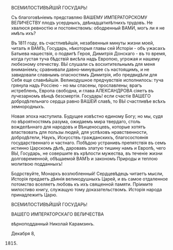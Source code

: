 ВСЕМИЛОСТИВѢЙШІЙ ГОСУДАРЬ!

Съ благоговѣніемъ представляю ВАШЕМУ ИМПЕРАТОРСКОМУ ВЕЛИЧЕСТВУ плодъ усердныхъ, двѣнадцатилѣтнихъ трудовъ. Не хвалюся ревностію и постоянствомъ: ободренный ВАМИ, могъ ли я не имѣть ихъ?

Въ 1811 году, въ счастливѣйшія, незабвенныя минуты жизни моей, читалъ я ВАМЪ, Государь, нѣкоторыя главы сей Исторіи - объ ужасахъ Батыева нашествія, о подвигѣ Героя, Димитрія Донскаго - въ то время, когда густая туча бѣдствій висѣла надъ Европою, угрожая и нашему любезному отечеству. ВЫ слушали съ восхитительнымъ для меня вниманіемъ; сравнивали давно-минувшее съ настоящимъ, и не завидовали славнымъ опасностямъ Димитрія, ибо предвидѣли для Себя еще славнѣйшія. Великодушное предчувствіе исполнилось: туча грянула надъ Россіею - но мы спасены, прославлены; врагъ истребленъ, Европа свободна, и глава АЛЕКСАНДРОВА сіяетъ въ лучезарномъ вѣнцѣ безсмертія. Государь! если счастіе ВАШЕГО добродѣтельнаго сердца равно ВАШЕЙ славѣ, то ВЫ счастливѣе всѣхъ земнородныхъ. 

Новая эпоха наступила. Будущее извѣстно единому Богу; но мы, судя по вѣроятностямъ разума, ожидаемъ мира твердаго, столь вожделѣннаго для народовъ и Вѣнценосцевъ, которые хотятъ властвовать для пользы людей, для успѣховъ нравственности, добродѣтели, Наукъ, Искусствъ гражданскихъ, благосостоянія государственнаго и частнаго. Побѣдою устранивъ препятствія въ семъ истинно Царскомъ дѣлѣ, даровавъ златую тишину намъ и Европѣ, чего ВЫ, Государь, не совершите въ крѣпости мужества, въ теченіе жизни долговременной, обѣщаемой ВАМЪ и закономъ Природы и теплою молитвою подданныхъ!

Бодрствуйте, Монархъ возлюбленный! Сердцевѣдецъ читаетъ мысли, Исторія предаетъ дѣянія великодушныхъ Царей, и въ самое отдаленное потомство вселяетъ любовь къ ихъ священной памяти. Пріимите милостиво книгу, служащую тому доказательствомъ. Исторія народа принадлежитъ Царю.

ВСЕМИЛОСТИВѢЙШІЙ ГОСУДАРЬ!

ВАШЕГО ИМПЕРАТОРСКАГО ВЕЛИЧЕСТВА

вѣрноподданный Николай Карамзинъ.

Декабря 8,

1815.
